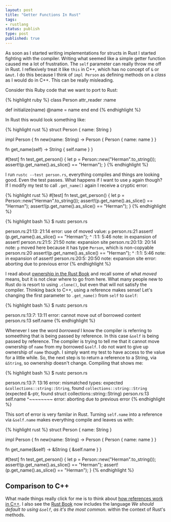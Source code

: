 ```yaml
---
layout: post
title: "Getter Functions In Rust"
tags:
- rustlang
status: publish
type: post
published: true
---
```


As soon as I started writing implementations for structs in Rust I started fighting with the compiler. Writing what seemed like a simple getter function caused me a lot of frustration. The `self` parameter can really throw me off in Rust. I reflexively treat it like `this` in C++, which has no concept of `&` or `&mut`. I do this because I think of `impl Person` as defining methods on a _class_ as I would do in C++. This can be really misleading.

Consider this Ruby code that we want to port to Rust: 

{% highlight ruby %}
class Person
   attr_reader :name

   def initialize(name)
      @name = name
   end
end
{% endhighlight %}

In Rust this would look something like:

{% highlight rust %}
struct Person {
   name: String
}

impl Person {
   fn new(name: String) -> Person {
      Person { name: name }
   }

   fn get_name(self) -> String {
      self.name
   }
}

#[test]
fn test_get_person() {
    let p = Person::new("Herman".to_string());
    assert!(p.get_name().as_slice() == "Herman");
}
{% endhighlight %}

I run `rustc --test person.rs`, everything compiles and things are looking good. Even the test passes. What happens if I want to use `p` again though? If I modify my test to call `.get_name()` again I receive a cryptic error:

{% highlight rust %}
#[test]
fn test_get_person() {
    let p = Person::new("Herman".to_string());
    assert!(p.get_name().as_slice() == "Herman");
    assert!(p.get_name().as_slice() == "Herman");
}
{% endhighlight %}

{% highlight bash %}
$ rustc person.rs

person.rs:21:13: 21:14 error: use of moved value: `p`
person.rs:21     assert!(p.get_name().as_slice() == "Herman");
                         ^
<std macros>:1:1: 5:46 note: in expansion of assert!
person.rs:21:5: 21:50 note: expansion site
person.rs:20:13: 20:14 note: `p` moved here because it has type `Person`, which is non-copyable
person.rs:20     assert!(p.get_name().as_slice() == "Herman");
                         ^
<std macros>:1:1: 5:46 note: in expansion of assert!
person.rs:20:5: 20:50 note: expansion site
error: aborting due to previous error
{% endhighlight %}

I read about [ownership in the Rust Book](http://doc.rust-lang.org/book/ownership.html) and recall some of what _moved_ means, but it is not clear where to go from here. What many people new to Rust do is resort to using `.clone()`, but even that will not satisfy the compiler. Thinking back to C++, using a reference makes sense! Let's changing the first parameter to `.get_name()` from `self` to `&self`:

{% highlight bash %}
$ rustc person.rs

person.rs:13:7: 13:11 error: cannot move out of borrowed content
person.rs:13       self.name
{% endhighlight %}

Whenever I see the word _borrowed_ I know the compiler is referring to someething that is being passed by reference. In this case `&self` is being passed by reference. The compiler is trying to tell me that it cannot move ownership of `name` from my borrowed `&self`. I do not want to give up ownership of `name` though. I simply want my test to have access to the value for a little while. So, the next step is to return a reference to a String, via `&String`, so ownership doesn't change. Compiling that shows me:

{% highlight bash %}
$ rustc person.rs

person.rs:13:7: 13:16 error: mismatched types: expected `&collections::string::String`, found `collections::string::String` (expected &-ptr, found struct collections::string::String)
person.rs:13       self.name
                   ^~~~~~~~~
error: aborting due to previous error
{% endhighlight %}

This sort of error is very familar in Rust. Turning `self.name` into a reference via `&self.name` makes everything compile and leaves us with:

{% highlight rust %}
struct Person {
   name: String
}

impl Person {
   fn new(name: String) -> Person {
      Person { name: name }
   }

   fn get_name(&self) -> &String {
      &self.name
   }
}

#[test]
fn test_get_person() {
    let p = Person::new("Herman".to_string());
    assert!(p.get_name().as_slice() == "Herman");
    assert!(p.get_name().as_slice() == "Herman");
}
{% endhighlight %}

## Comparison to C++

What made things really click for me is to think about [how references work in C++](https://en.wikipedia.org/wiki/Reference_%28C%2B%2B%29#Uses_of_references). I also see the [Rust Book](http://doc.rust-lang.org/book/method-syntax.html) now includes the language _We should default to using `&self`, as it's the most common._ within the context of Rust's methods.
